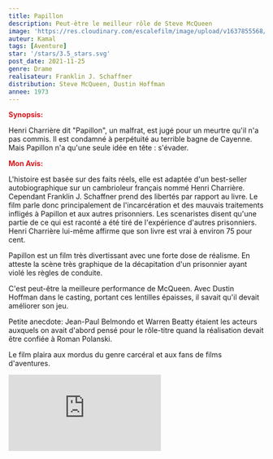 ```yaml
---
title: Papillon
description: Peut-être le meilleur rôle de Steve McQueen
image: 'https://res.cloudinary.com/escalefilm/image/upload/v1637855568/papillon_mg18vx.jpg'
auteur: Kamal
tags: [Aventure]
star: '/stars/3.5_stars.svg'
post_date: 2021-11-25
genre: Drame
realisateur: Franklin J. Schaffner
distribution: Steve McQueen, Dustin Hoffman
annee: 1973
---
```

<span style="color:#db161c">**Synopsis:**</span>

Henri Charrière dit "Papillon", un malfrat, est jugé pour un meurtre qu'il n'a pas commis. Il est condamné à perpétuité au terrible bagne de Cayenne. Mais Papillon n'a qu'une seule idée en tête : s'évader.

<span style="color:#db161c">**Mon Avis:**</span>

L'histoire est basée sur des faits réels, elle est adaptée d'un best-seller autobiographique sur un cambrioleur français nommé Henri Charrière. Cependant Franklin J. Schaffner prend des libertés par rapport au livre.
Le film parle donc principalement de l'incarcération et des mauvais traitements infligés à Papillon et aux autres prisonniers. Les scenaristes disent qu'une partie de ce qui est raconté a été tiré de l'expérience d'autres prisonniers. Henri Charrière lui-même affirme que son livre est vrai à environ 75 pour cent.

Papillon est un film très divertissant avec une forte dose de réalisme. En atteste la scène très graphique de la décapitation d'un prisonnier ayant violé les règles de conduite.

C'est peut-être la meilleure performance de McQueen. Avec Dustin Hoffman dans le casting, portant ces lentilles épaisses, il savait qu'il devait améliorer son jeu.

Petite anecdote: Jean-Paul Belmondo et Warren Beatty étaient les acteurs auxquels on avait d'abord pensé pour le rôle-titre quand la réalisation devait être confiée à Roman Polanski.

Le film plaira aux mordus du genre carcéral et aux fans de films d'aventures.

<div>
    <iframe src="https://www.youtube.com/embed/uJ3BOD7bcRc" title="YouTube video player" frameborder="0" allow="accelerometer; autoplay; clipboard-write; encrypted-media; gyroscope; picture-in-picture" allowfullscreen></iframe>
</div>
